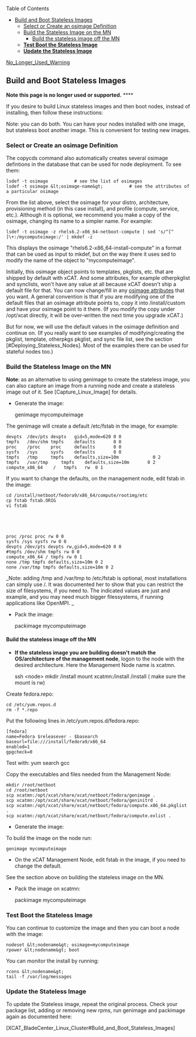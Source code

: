 <!-- START doctoc generated TOC please keep comment here to allow auto update -->
<!-- DON'T EDIT THIS SECTION, INSTEAD RE-RUN doctoc TO UPDATE -->
Table of Contents

- [Build and Boot Stateless Images](#build-and-boot-stateless-images)
  - [Select or Create an osimage Definition](#select-or-create-an-osimage-definition)
  - [Build the Stateless Image on the MN](#build-the-stateless-image-on-the-mn)
    - [Build the stateless image off the MN](#build-the-stateless-image-off-the-mn)
  - [**Test Boot the Stateless Image**](#test-boot-the-stateless-image)
  - [**Update the Stateless Image**](#update-the-stateless-image)

<!-- END doctoc generated TOC please keep comment here to allow auto update -->

[No_Longer_Used_Warning](No_Longer_Used_Warning)


## Build and Boot Stateless Images

**Note this page is no longer used or supported.** ****

If you desire to build Linux stateless images and then boot nodes, instead of installing, then follow these instructions: 

Note: you can do both. You can have your nodes installed with one image, but stateless boot another image. This is convenient for testing new images. 

### Select or Create an osimage Definition

The copycds command also automatically creates several osimage defintions in the database that can be used for node deployment. To see them: 
    
    lsdef -t osimage          # see the list of osimages
    lsdef -t osimage &lt;osimage-name&gt;          # see the attributes of a particular osimage
    

From the list above, select the osimage for your distro, architecture, provisioning method (in this case install), and profile (compute, service, etc.). Although it is optional, we recommend you make a copy of the osimage, changing its name to a simpler name. For example: 
    
    lsdef -t osimage -z rhels6.2-x86_64-netboot-compute | sed 's/^[^ ]\+:/mycomputeimage:/' | mkdef -z
    

This displays the osimage "rhels6.2-x86_64-install-compute" in a format that can be used as input to mkdef, but on the way there it uses sed to modify the name of the object to "mycomputeimage". 

Initially, this osimage object points to templates, pkglists, etc. that are shipped by default with xCAT. And some attributes, for example otherpkglist and synclists, won't have any value at all because xCAT doesn't ship a default file for that. You can now change/fill in any [osimage attributes](http://xcat.sourceforge.net/man7/osimage.7.html) that you want. A general convention is that if you are modifying one of the default files that an osimage attribute points to, copy it into /install/custom and have your osimage point to it there. (If you modify the copy under /opt/xcat directly, it will be over-written the next time you upgrade xCAT.) 

But for now, we will use the default values in the osimage definition and continue on. (If you really want to see examples of modifying/creating the pkglist, template, otherpkgs pkglist, and sync file list, see the section [#Deploying_Stateless_Nodes]. Most of the examples there can be used for stateful nodes too.) 

### Build the Stateless Image on the MN

**Note**: as an alternative to using genimage to create the stateless image, you can also capture an image from a running node and create a stateless image out of it. See [Capture_Linux_Image] for details. 

  * Generate the image: 
    
    genimage mycomputeimage
    

  
The genimage will create a default /etc/fstab in the image, for example: 
    
    devpts  /dev/pts devpts   gid=5,mode=620 0 0
    tmpfs   /dev/shm tmpfs    defaults       0 0
    proc    /proc    proc     defaults       0 0
    sysfs   /sys     sysfs    defaults       0 0
    tmpfs   /tmp     tmpfs    defaults,size=10m             0 2
    tmpfs   /var/tmp     tmpfs    defaults,size=10m       0 2
    compute_x86_64    /   tmpfs   rw  0 1
    

  
If you want to change the defaults, on the management node, edit fstab in the image: 
    
    cd /install/netboot/fedora9/x86_64/compute/rootimg/etc
    cp fstab fstab.ORIG
    vi fstab
    

  

    
    proc /proc proc rw 0 0
    sysfs /sys sysfs rw 0 0
    devpts /dev/pts devpts rw,gid=5,mode=620 0 0
    #tmpfs /dev/shm tmpfs rw 0 0
    compute_x86_64 / tmpfs rw 0 1
    none /tmp tmpfs defaults,size=10m 0 2
    none /var/tmp tmpfs defaults,size=10m 0 2
    

_Note: adding /tmp and /var/tmp to /etc/fstab is optional, most installations can simply use /. It was documented her to show that you can restrict the size of filesystems, if you need to. The indicated values are just and example, and you may need much bigger filessystems, if running applications like OpenMPI. _

  


  * Pack the image: 
    
    packimage mycomputeimage
    

#### Build the stateless image off the MN

  * **If the stateless image you are building doesn't match the OS/architecture of the management node**, logon to the node with the desired architecture. Here the Management Node name is xcatmn. 

  

    
    ssh &lt;node&gt;
    mkdir /install
    mount xcatmn:/install /install ( make sure the mount is rw)
    

  
Create fedora.repo: 
    
    cd /etc/yum.repos.d
    rm -f *.repo
    

  
Put the following lines in /etc/yum.repos.d/fedora.repo: 
    
    [fedora]
    name=Fedora $releasever - $basearch
    baseurl=file:///install/fedora9/x86_64
    enabled=1
    gpgcheck=0
    

Test with: yum search gcc 

  
Copy the executables and files needed from the Management Node: 
    
    mkdir /root/netboot
    cd /root/netboot
    scp xcatmn:/opt/xcat/share/xcat/netboot/fedora/genimage .
    scp xcatmn:/opt/xcat/share/xcat/netboot/fedora/geninitrd .
    scp xcatmn:/opt/xcat/share/xcat/netboot/fedora/compute.x86_64.pkglist .
    scp xcatmn:/opt/xcat/share/xcat/netboot/fedora/compute.exlist .
    

  * Generate the image: 

To build the image on the node run: 
    
    genimage mycomputeimage
    

  


  * On the xCAT Management Node, edit fstab in the image, if you need to change the default. 

See the section above on building the stateless image on the MN. 

  


  * Pack the image on xcatmn: 
    
    packimage mycomputeimage
    

### **Test Boot the Stateless Image**

You can continue to customize the image and then you can boot a node with the image: 

  

    
    nodeset &lt;nodename&gt; osimage=mycomputeimage
    rpower &lt;nodename&gt; boot
    

  
You can monitor the install by running: 
    
    rcons &lt;nodename&gt;
    tail -f /var/log/messages
    

### **Update the Stateless Image**

To update the Stateless image, repeat the original process. Check your package list, adding or removing new rpms, run genimage and packimage again as documented here: 

[XCAT_BladeCenter_Linux_Cluster#Build_and_Boot_Stateless_Images] 

